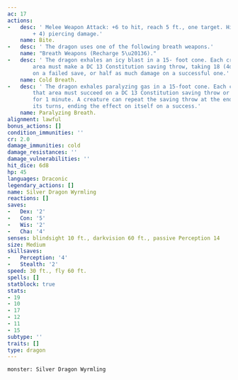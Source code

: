 ```yaml
---
ac: 17
actions:
-   desc: ' Melee Weapon Attack: +6 to hit, reach 5 ft., one target. Hit: 9 (1d10
        + 4) piercing damage.'
    name: Bite.
-   desc: ' The dragon uses one of the following breath weapons.'
    name: "Breath Weapons (Recharge 5\u20136)."
-   desc: ' The dragon exhales an icy blast in a 15- foot cone. Each creature in that
        area must make a DC 13 Constitution saving throw, taking 18 (4d8) cold damage
        on a failed save, or half as much damage on a successful one.'
    name: Cold Breath.
-   desc: ' The dragon exhales paralyzing gas in a 15-foot cone. Each creature in
        that area must succeed on a DC 13 Constitution saving throw or be paralyzed
        for 1 minute. A creature can repeat the saving throw at the end of each of
        its turns, ending the effect on itself on a success.'
    name: Paralyzing Breath.
alignment: lawful
bonus_actions: []
condition_immunities: ''
cr: 2.0
damage_immunities: cold
damage_resistances: ''
damage_vulnerabilities: ''
hit_dice: 6d8
hp: 45
languages: Draconic
legendary_actions: []
name: Silver Dragon Wyrmling
reactions: []
saves:
-   Dex: '2'
-   Con: '5'
-   Wis: '2'
-   Cha: '4'
senses: blindsight 10 ft., darkvision 60 ft., passive Perception 14
size: Medium
skillsaves:
-   Perception: '4'
-   Stealth: '2'
speed: 30 ft., fly 60 ft.
spells: []
statblock: true
stats:
- 19
- 10
- 17
- 12
- 11
- 15
subtype: ''
traits: []
type: dragon
---
```

```statblock
monster: Silver Dragon Wyrmling
```
